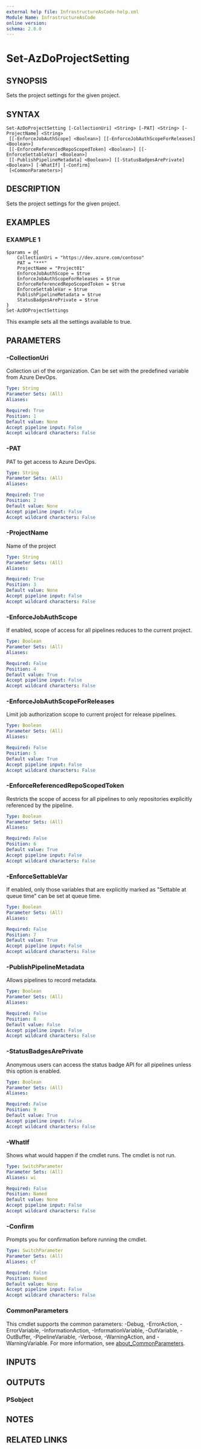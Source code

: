 ```yaml
---
external help file: InfrastructureAsCode-help.xml
Module Name: InfrastructureAsCode
online version:
schema: 2.0.0
---
```


# Set-AzDoProjectSetting

## SYNOPSIS
Sets the project settings for the given project.

## SYNTAX

```
Set-AzDoProjectSetting [-CollectionUri] <String> [-PAT] <String> [-ProjectName] <String>
 [[-EnforceJobAuthScope] <Boolean>] [[-EnforceJobAuthScopeForReleases] <Boolean>]
 [[-EnforceReferencedRepoScopedToken] <Boolean>] [[-EnforceSettableVar] <Boolean>]
 [[-PublishPipelineMetadata] <Boolean>] [[-StatusBadgesArePrivate] <Boolean>] [-WhatIf] [-Confirm]
 [<CommonParameters>]
```

## DESCRIPTION
Sets the project settings for the given project.

## EXAMPLES

### EXAMPLE 1
```
$params = @{
    CollectionUri = "https://dev.azure.com/contoso"
    PAT = "***"
    ProjectName = "Project01"
    EnforceJobAuthScope = $true
    EnforceJobAuthScopeForReleases = $true
    EnforceReferencedRepoScopedToken = $true
    EnforceSettableVar = $true
    PublishPipelineMetadata = $true
    StatusBadgesArePrivate = $true
}
Set-AzDOProjectSettings
```

This example sets all the settings available to true.

## PARAMETERS

### -CollectionUri
Collection uri of the organization.
Can be set with the predefined variable from Azure DevOps.

```yaml
Type: String
Parameter Sets: (All)
Aliases:

Required: True
Position: 1
Default value: None
Accept pipeline input: False
Accept wildcard characters: False
```

### -PAT
PAT to get access to Azure DevOps.

```yaml
Type: String
Parameter Sets: (All)
Aliases:

Required: True
Position: 2
Default value: None
Accept pipeline input: False
Accept wildcard characters: False
```

### -ProjectName
Name of the project

```yaml
Type: String
Parameter Sets: (All)
Aliases:

Required: True
Position: 3
Default value: None
Accept pipeline input: False
Accept wildcard characters: False
```

### -EnforceJobAuthScope
If enabled, scope of access for all pipelines reduces to the current project.

```yaml
Type: Boolean
Parameter Sets: (All)
Aliases:

Required: False
Position: 4
Default value: True
Accept pipeline input: False
Accept wildcard characters: False
```

### -EnforceJobAuthScopeForReleases
Limit job authorization scope to current project for release pipelines.

```yaml
Type: Boolean
Parameter Sets: (All)
Aliases:

Required: False
Position: 5
Default value: True
Accept pipeline input: False
Accept wildcard characters: False
```

### -EnforceReferencedRepoScopedToken
Restricts the scope of access for all pipelines to only repositories explicitly referenced by the pipeline.

```yaml
Type: Boolean
Parameter Sets: (All)
Aliases:

Required: False
Position: 6
Default value: True
Accept pipeline input: False
Accept wildcard characters: False
```

### -EnforceSettableVar
If enabled, only those variables that are explicitly marked as "Settable at queue time" can be set at queue time.

```yaml
Type: Boolean
Parameter Sets: (All)
Aliases:

Required: False
Position: 7
Default value: True
Accept pipeline input: False
Accept wildcard characters: False
```

### -PublishPipelineMetadata
Allows pipelines to record metadata.

```yaml
Type: Boolean
Parameter Sets: (All)
Aliases:

Required: False
Position: 8
Default value: False
Accept pipeline input: False
Accept wildcard characters: False
```

### -StatusBadgesArePrivate
Anonymous users can access the status badge API for all pipelines unless this option is enabled.

```yaml
Type: Boolean
Parameter Sets: (All)
Aliases:

Required: False
Position: 9
Default value: True
Accept pipeline input: False
Accept wildcard characters: False
```

### -WhatIf
Shows what would happen if the cmdlet runs.
The cmdlet is not run.

```yaml
Type: SwitchParameter
Parameter Sets: (All)
Aliases: wi

Required: False
Position: Named
Default value: None
Accept pipeline input: False
Accept wildcard characters: False
```

### -Confirm
Prompts you for confirmation before running the cmdlet.

```yaml
Type: SwitchParameter
Parameter Sets: (All)
Aliases: cf

Required: False
Position: Named
Default value: None
Accept pipeline input: False
Accept wildcard characters: False
```

### CommonParameters
This cmdlet supports the common parameters: -Debug, -ErrorAction, -ErrorVariable, -InformationAction, -InformationVariable, -OutVariable, -OutBuffer, -PipelineVariable, -Verbose, -WarningAction, and -WarningVariable. For more information, see [about_CommonParameters](http://go.microsoft.com/fwlink/?LinkID=113216).

## INPUTS

## OUTPUTS

### PSobject
## NOTES

## RELATED LINKS
